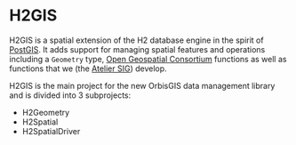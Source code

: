 H2GIS
=====

H2GIS is a spatial extension of the H2 database engine in the spirit of [PostGIS](http://postgis.net/). It adds support for managing spatial features and operations including a `Geometry` type, [Open Geospatial Consortium](http://www.opengeospatial.org/) functions as well as functions that we (the [Atelier SIG](http://www.irstv.fr/)) develop. 

H2GIS is the main project for the new OrbisGIS data management library and is divided into 3 subprojects:
* H2Geometry
* H2Spatial
* H2SpatialDriver
